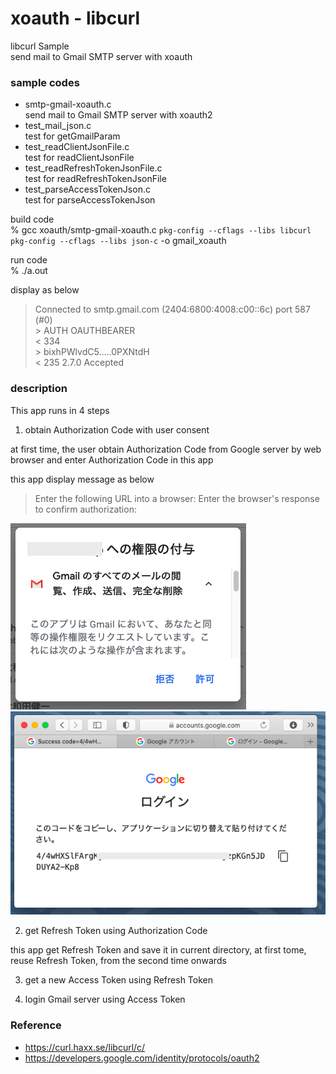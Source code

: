 xoauth - libcurl
===============

libcurl Sample <br/>
send mail to Gmail SMTP server with xoauth <br/>


### sample codes
- smtp-gmail-xoauth.c <br/>
send mail to Gmail SMTP server with xoauth2 <br/>
- test_mail_json.c <br/>
test for getGmailParam <br/>
- test_readClientJsonFile.c <br/>
test for readClientJsonFile <br/>
- test_readRefreshTokenJsonFile.c <br/>
test for readRefreshTokenJsonFile <br/>
- test_parseAccessTokenJson.c <br/>
test for parseAccessTokenJson <br/>

build code <br/>
% gcc xoauth/smtp-gmail-xoauth.c `pkg-config --cflags --libs libcurl` `pkg-config --cflags --libs json-c` -o gmail_xoauth <br/>  

run code <br/>
% ./a.out

display as below <br/>
> Connected to smtp.gmail.com (2404:6800:4008:c00::6c) port 587 (#0) <br/>
> \> AUTH OAUTHBEARER <br/>
> < 334 <br/>
> \> bixhPWlvdC5.....0PXNtdH <br/>
> \< 235 2.7.0 Accepted <br/>


### description
This app runs in 4 steps

1. obtain Authorization Code with user consent 

 at first time,  the user obtain Authorization Code from Google server by web browser
and enter Authorization Code in this app

this app display message as below
> Enter the following URL into a browser:
> Enter the browser's response to confirm authorization:

<img src="https://raw.githubusercontent.com/ohwada/MAC_cpp_Samples/master/libcurl/setup/images/google_user_consent.png">

<img src="https://raw.githubusercontent.com/ohwada/MAC_cpp_Samples/master/libcurl/setup/images/google_authorization_code.png">

2. get Refresh Token using Authorization Code

this app get Refresh Token
and save it in current directory,  at first tome, 
reuse Refresh Token, from the second time onwards

3. get a new Access Token using Refresh Token

4. login Gmail server using Access Token


### Reference <br/>
- https://curl.haxx.se/libcurl/c/
- https://developers.google.com/identity/protocols/oauth2 

